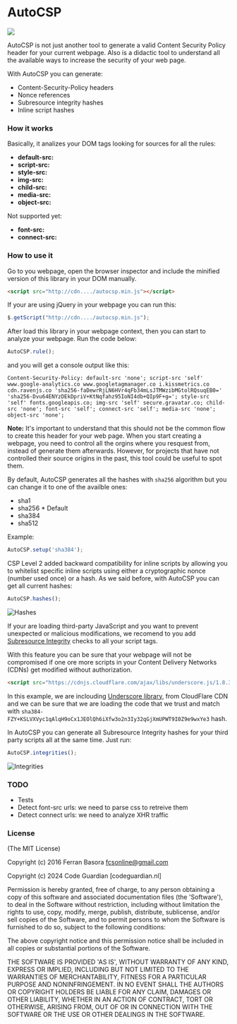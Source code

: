 # AutoCSP

![](https://api.travis-ci.org/fcsonline/autocsp.svg)

AutoCSP is not just another tool to generate a valid Content Security Policy header
for your current webpage. Also is a didactic tool to understand all the
available ways to increase the security of your web page.

With AutoCSP you can generate:

- Content-Security-Policy headers
- Nonce references
- Subresource integrity hashes
- Inline script hashes

### How it works

Basically, it analizes your DOM tags looking for sources for all the rules:

- **default-src:**
- **script-src:**
- **style-src:**
- **img-src:**
- **child-src:**
- **media-src:**
- **object-src:**

Not supported yet:

- **font-src:**
- **connect-src:**

### How to use it

Go to you webpage, open the browser inspector and include the minified version
of this library in your DOM manually.

```html
<script src="http://cdn..../autocsp.min.js"></script>
```

If your are using jQuery in your webpage you can run this:

```javascript
$.getScript("http://cdn..../autocsp.min.js");
```

After load this library in your webpage context, then you can start to analyze
your webpage. Run the code below:

```javascript
AutoCSP.rule();
```
and you will get a console output like this:

```
Content-Security-Policy: default-src 'none'; script-src 'self' www.google-analytics.co www.googletagmanager.co i.kissmetrics.co cdn.ravenjs.co 'sha256-faDewrRjLN6HVr4qFb34mLsJTMWzibMGtolRQsuqEB0=' 'sha256-Dvu64ENYzDEkDpriV+KtNqfahz95IoNI4db+QIp9F+g='; style-src 'self' fonts.googleapis.co; img-src 'self' secure.gravatar.co; child-src 'none'; font-src 'self'; connect-src 'self'; media-src 'none'; object-src 'none';
```

**Note:** It's important to understand that this should not be the common flow to create
this header for your web page. When you start creating a webpage, you need to
control all the orgins where you resquest from, instead of generate them
afterwards. However, for projects that have not controlled their source origins
in the past, this tool could be useful to spot them.

By default, AutoCSP generates all the hashes with `sha256` algorithm but you
can change it to one of the availble ones:

- sha1
- sha256 * Default
- sha384
- sha512

Example:
```javascript
AutoCSP.setup('sha384');
```

CSP Level 2 added backward compatibility for inline scripts by allowing you to
whitelist specific inline scripts using either a cryptographic nonce (number
used once) or a hash. As we said before, with AutoCSP you can get all current
hashes:

```javascript
AutoCSP.hashes();
```
![Hashes](./doc/hashes.png)

If your are loading third-party JavaScript and you want to prevent unexpected
or malicious modifications, we recomend to you add [Subresource
Integrity](https://hacks.mozilla.org/2015/09/subresource-integrity-in-firefox-43/)
checks to all your script tags.

With this feature you can be sure that your webpage will not be compromised if
one ore more scripts in your Content Delivery Networks (CDNs) get modified
without authorization.

```html
<script src="https://cdnjs.cloudflare.com/ajax/libs/underscore.js/1.8.3/underscore-min.js" integrity="sha384-FZY+KSLVXVyc1qAlqH9oCx1JEOlQh6iXfw3o2n3Iy32qGjXmUPWT9I0Z9e9wxYe3" crossorigin="anonymous"></script>
```

In this example, we are inclouding [Underscore library](http://underscorejs.org/),
from CloudFlare CDN and we can be sure that we are loading the code that we
trust and match with
`sha384-FZY+KSLVXVyc1qAlqH9oCx1JEOlQh6iXfw3o2n3Iy32qGjXmUPWT9I0Z9e9wxYe3` hash.

In AutoCSP you can generate all Subresource Integrity hashes for your third
party scripts all at the same time. Just run:

```javascript
AutoCSP.integrities();
```

![Integrities](./doc/integrities.png)

### TODO

- Tests
- Detect font-src urls: we need to parse css to retreive them
- Detect connect urls: we need to analyze XHR traffic

### License

(The MIT License)

Copyright (c) 2016 Ferran Basora <fcsonline@gmail.com>

Copyright (c) 2024 Code Guardian [codeguardian.nl]

Permission is hereby granted, free of charge, to any person obtaining a copy of this software and associated documentation files (the 'Software'), to deal in the Software without restriction, including without limitation the rights to use, copy, modify, merge, publish, distribute, sublicense, and/or sell copies of the Software, and to permit persons to whom the Software is furnished to do so, subject to the following conditions:

The above copyright notice and this permission notice shall be included in all copies or substantial portions of the Software.

THE SOFTWARE IS PROVIDED 'AS IS', WITHOUT WARRANTY OF ANY KIND, EXPRESS OR IMPLIED, INCLUDING BUT NOT LIMITED TO THE WARRANTIES OF MERCHANTABILITY, FITNESS FOR A PARTICULAR PURPOSE AND NONINFRINGEMENT. IN NO EVENT SHALL THE AUTHORS OR COPYRIGHT HOLDERS BE LIABLE FOR ANY CLAIM, DAMAGES OR OTHER LIABILITY, WHETHER IN AN ACTION OF CONTRACT, TORT OR OTHERWISE, ARISING FROM, OUT OF OR IN CONNECTION WITH THE SOFTWARE OR THE USE OR OTHER DEALINGS IN THE SOFTWARE.
